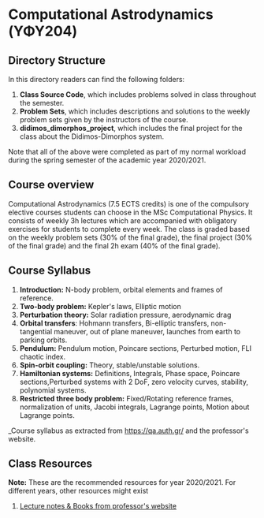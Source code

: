 # Computational Astrodynamics (ΥΦΥ204)

## Directory Structure

In this directory readers can find the following folders:

1. **Class Source Code**, which includes problems solved in class throughout the semester.
2. **Problem Sets**, which includes descriptions and solutions to the weekly problem sets given by the instructors of the course. 
3. **didimos_dimorphos_project**, which includes the final project for the class about the Didimos-Dimorphos system.

Note that all of the above were completed as part of my normal workload during the spring semester of the academic year 2020/2021.

## Course overview

Computational Astrodynamics (7.5 ECTS credits) is one of the compulsory elective courses students can choose in the MSc Computational Physics. It consists of weekly 3h lectures which are accompanied with obligatory exercises for students to complete every week. The class is graded based on the weekly problem sets (30% of the final grade), the final project (30% of the final grade) and the final 2h exam (40% of the final grade).

## Course Syllabus

1. **Introduction:** N-body problem, orbital elements and frames of reference.
2. **Two-body problem:** Kepler's laws, Elliptic motion
3. **Perturbation theory:** Solar radiation pressure, aerodynamic drag
5. **Orbital transfers**: Hohmann transfers, Bi-elliptic transfers, non-tangential maneuver, out of plane maneuver, launches from earth to parking orbits.
6. **Pendulum:** Pendulum motion, Poincare sections, Perturbed motion, FLI chaotic index.
7. **Spin-orbit coupling:** Theory, stable/unstable solutions.
8. **Hamiltonian systems:** Definitions, Integrals, Phase space, Poincare sections,Perturbed systems with 2 DoF, zero velocity curves, stability, polynomial systems.
9. **Restricted three body problem:** Fixed/Rotating reference frames, normalization of units, Jacobi integrals, Lagrange points, Motion about Lagrange points.


_Course syllabus as extracted from https://qa.auth.gr/ and the professor's website. 

## Class Resources

**Note:** These are the recommended resources for year 2020/2021. For different years, other resources might exist

1. [Lecture notes & Books from professor's website](http://users.auth.gr/~voyatzis/YDMPS/)
